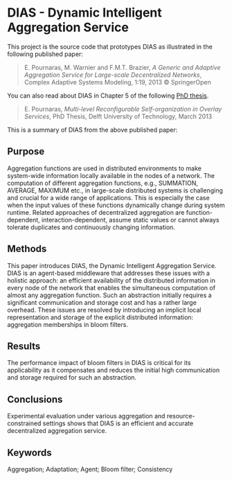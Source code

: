 # DIAS - Dynamic Intelligent Aggregation Service

This project is the source code that prototypes DIAS as illustrated in the following published paper:

>E. Pournaras, M. Warnier and F.M.T. Brazier, _A Generic and Adaptive Aggregation Service for Large-scale Decentralized Networks_, Complex Adaptive Systems Modeling, 1:19, 2013 © SpringerOpen

You can also read about DIAS in Chapter 5 of the following [PhD thesis](http://evangelospournaras.com/wordpress/wp-content/uploads/2013/04/Multi-level-Reconfigurable-Self-organization-in-Overlay-Services1.pdf).

>E. Pournaras, _Multi-level Reconfigurable Self-organization in Overlay Services_, PhD Thesis, Delft University of Technology, March 2013

This is a summary of DIAS from the above published paper:

Purpose
---

Aggregation functions are used in distributed environments to make system-wide information locally available in the nodes of a network. The computation of different aggregation functions, e.g., SUMMATION, AVERAGE, MAXIMUM etc., in large-scale distributed systems is challenging and crucial for a wide range of applications. This is especially the case when the input values of these functions dynamically change during system runtime. Related approaches of decentralized aggregation are function-dependent, interaction-dependent, assume static values or cannot always tolerate duplicates and continuously changing information.

Methods
---

This paper introduces DIAS, the Dynamic Intelligent Aggregation Service. DIAS is an agent-based middleware that addresses these issues with a holistic approach: an efficient availability of the distributed information in every node of the network that enables the simultaneous computation of almost any aggregation function. Such an abstraction initially requires a significant communication and storage cost and has a rather large overhead. These issues are resolved by introducing an implicit local representation and storage of the explicit distributed information: aggregation memberships in bloom filters.

Results
---

The performance impact of bloom filters in DIAS is critical for its applicability as it compensates and reduces the initial high communication and storage required for such an abstraction.

Conclusions
---

Experimental evaluation under various aggregation and resource-constrained settings shows that DIAS is an efficient and accurate decentralized aggregation service.

Keywords
---

Aggregation; Adaptation; Agent; Bloom filter; Consistency
